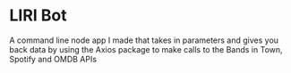 LIRI Bot
==============================================

A command line node app I made that takes in parameters and gives you back data by using the Axios package to make calls to the Bands in Town, Spotify and OMDB APIs
